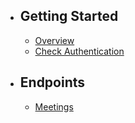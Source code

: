 - ## Getting Started
    - [Overview](/{{route}}/{{version}}/overview)
    - [Check Authentication](/{{route}}/{{version}}/getting-started/application)

- ## Endpoints
    - [Meetings](/{{route}}/{{version}}/meetings/overview)
